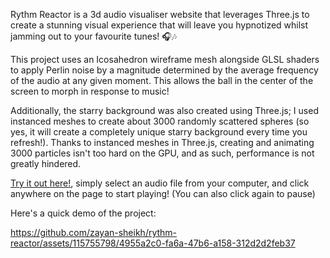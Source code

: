 Rythm Reactor is a 3d audio visualiser website that leverages Three.js to create a stunning visual experience that will leave you hypnotized whilst jamming out to your favourite tunes! 🎧🎶

This project uses an Icosahedron wireframe mesh alongside GLSL shaders to apply Perlin noise by a magnitude determined by the average frequency of the audio at any given moment. This allows the ball in the center of the screen to morph in response to music!

Additionally, the starry background was also created using Three.js; I used instanced meshes to create about 3000 randomly scattered spheres (so yes, it will create a completely unique starry background every time you refresh!). Thanks to instanced meshes in Three.js, creating and animating 3000 particles isn't too hard on the GPU, and as such, performance is not greatly hindered.

<a href="https://rythm-reactor.vercel.app/">Try it out here!</a>, simply select an audio file from your computer, and click anywhere on the page to start playing! (You can also click again to pause)

Here's a quick demo of the project:

https://github.com/zayan-sheikh/rythm-reactor/assets/115755798/4955a2c0-fa6a-47b6-a158-312d2d2feb37

